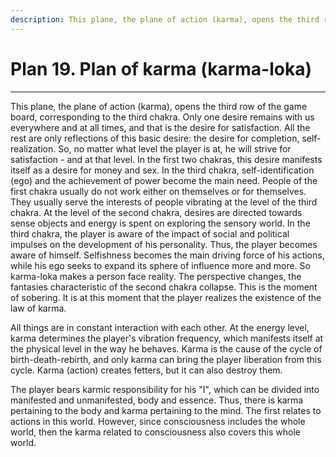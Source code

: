 ```yaml
---
description: This plane, the plane of action (karma), opens the third row of the game board, corresponding to the third chakra. Only one desire remains with us everywhere and at all times, and that is the desire for satisfaction.
---
```


# Plan 19. Plan of karma (karma-loka)

---

This plane, the plane of action (karma), opens the third row of the game board, corresponding to the third chakra. Only one desire remains with us everywhere and at all times, and that is the desire for satisfaction. All the rest are only reflections of this basic desire: the desire for completion, self-realization. So, no matter what level the player is at, he will strive for satisfaction - and at that level. In the first two chakras, this desire manifests itself as a desire for money and sex. In the third chakra, self-identification (ego) and the achievement of power become the main need. People of the first chakra usually do not work either on themselves or for themselves. They usually serve the interests of people vibrating at the level of the third chakra. At the level of the second chakra, desires are directed towards sense objects and energy is spent on exploring the sensory world. In the third chakra, the player is aware of the impact of social and political impulses on the development of his personality. Thus, the player becomes aware of himself. Selfishness becomes the main driving force of his actions, while his ego seeks to expand its sphere of influence more and more. So karma-loka makes a person face reality. The perspective changes, the fantasies characteristic of the second chakra collapse. This is the moment of sobering. It is at this moment that the player realizes the existence of the law of karma.

All things are in constant interaction with each other. At the energy level, karma determines the player's vibration frequency, which manifests itself at the physical level in the way he behaves. Karma is the cause of the cycle of birth-death-rebirth, and only karma can bring the player liberation from this cycle. Karma (action) creates fetters, but it can also destroy them.

The player bears karmic responsibility for his "I", which can be divided into manifested and unmanifested, body and essence. Thus, there is karma pertaining to the body and karma pertaining to the mind. The first relates to actions in this world. However, since consciousness includes the whole world, then the karma related to consciousness also covers this whole world.
